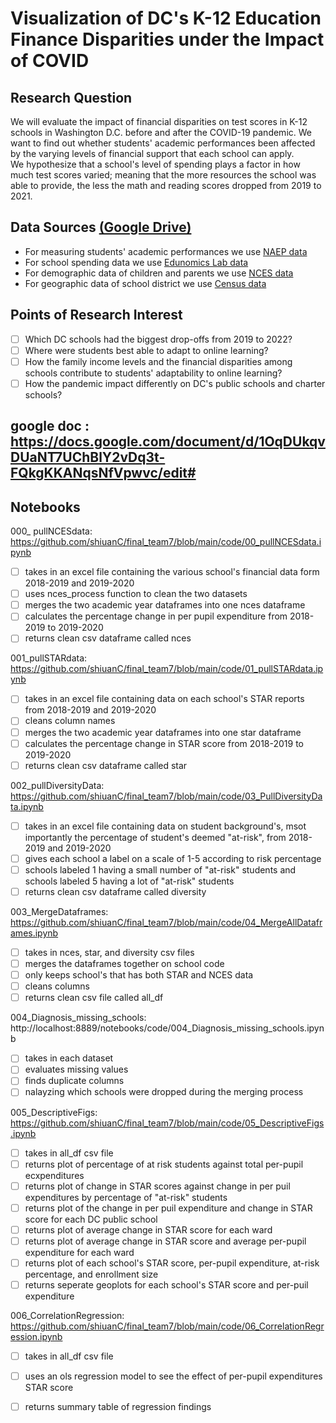 # Visualization of DC's K-12 Education Finance Disparities under the Impact of COVID


## Research Question 
We will evaluate the impact of financial disparities on test scores in K-12 schools in Washington D.C. before and after the COVID-19 pandemic. We want to find out whether students' academic performances been affected by the varying levels of financial support that each school can apply.    
We hypothesize that a school's level of spending plays a factor in how much test scores varied; meaning that the more resources the school was able to provide, the less the math and reading scores dropped from 2019 to 2021.


## Data Sources [(Google Drive)](https://drive.google.com/drive/folders/1Qk-ejtFRSZE5vp1_clnRzBpCVDkI11X6?usp=sharing)
- For measuring students' academic performances we use [NAEP data](https://www.nationsreportcard.gov/ndecore/landing)
- For school spending data we use [Edunomics Lab data](https://edunomicslab.org/nerds-download/)
- For demographic data of children and parents we use [NCES data](https://nces.ed.gov/programs/edge/TableViewer/acsProfile/2019)
- For geographic data of school district we use [Census data](https://www.census.gov/programs-surveys/sdrp/updates/school-district-boundaries.html)


##  Points of Research Interest
- [ ] Which DC schools had the biggest drop-offs from 2019 to 2022?
- [ ] Where were students best able to adapt to online learning?
- [ ] How the family income levels and the financial disparities among schools contribute to students' adaptability to online learning? 
- [ ] How the pandemic impact differently on DC's public schools and charter schools? 

## google doc : https://docs.google.com/document/d/1OqDUkqvDUaNT7UChBlY2vDq3t-FQkgKKANqsNfVpwvc/edit#

## Notebooks 

000_ pullNCESdata: https://github.com/shiuanC/final_team7/blob/main/code/00_pullNCESdata.ipynb
- [ ] takes in an excel file containing the various school's financial data form 2018-2019 and 2019-2020 
- [ ] uses nces_process function to clean the two datasets
- [ ] merges the two academic year dataframes into one nces dataframe
- [ ] calculates the percentage change in per pupil expenditure from 2018-2019 to 2019-2020
- [ ] returns clean csv dataframe called nces

001_pullSTARdata: https://github.com/shiuanC/final_team7/blob/main/code/01_pullSTARdata.ipynb
- [ ] takes in an excel file containing data on each school's STAR reports from 2018-2019 and 2019-2020
- [ ] cleans column names
- [ ] merges the two academic year dataframes into one star dataframe
- [ ] calculates the percentage change in STAR score from 2018-2019 to 2019-2020
- [ ] returns clean csv dataframe called star

002_pullDiversityData: https://github.com/shiuanC/final_team7/blob/main/code/03_PullDiversityData.ipynb
- [ ] takes in an excel file containing data on student background's, msot importantly the percentage of student's deemed "at-risk", from 2018-2019 and 2019-2020
- [ ] gives each school a label on a scale of 1-5 according to risk percentage 
- [ ] schools labeled 1 having a small number of "at-risk" students and schools labeled 5 having a lot of "at-risk" students
- [ ] returns clean csv dataframe called diversity 

003_MergeDataframes: https://github.com/shiuanC/final_team7/blob/main/code/04_MergeAllDataframes.ipynb
- [ ] takes in nces, star, and diversity csv files 
- [ ] merges the dataframes together on school code 
- [ ] only keeps school's that has both STAR and NCES data 
- [ ] cleans columns 
- [ ] returns clean csv file called all_df

004_Diagnosis_missing_schools: 
http://localhost:8889/notebooks/code/004_Diagnosis_missing_schools.ipynb
- [ ] takes in each dataset
- [ ] evaluates missing values 
- [ ] finds duplicate columns 
- [ ] nalayzing which schools were dropped during the merging process
    
005_DescriptiveFigs: https://github.com/shiuanC/final_team7/blob/main/code/05_DescriptiveFigs.ipynb
- [ ] takes in all_df csv file 
- [ ] returns plot of percentage of at risk students against total per-pupil ecxpenditures
- [ ] returns plot of change in STAR scores against change in per puil expenditures by percentage of "at-risk" students 
- [ ] returns plot of the change in per puil expenditure and change in STAR score for each DC public school 
- [ ] returns plot of average change in STAR score for each ward 
- [ ] returns plot of average change in STAR score and average per-pupil expenditure for each ward 
- [ ] returns plot of each school's STAR score, per-pupil expenditure, at-risk percentage, and enrollment size 
- [ ] returns seperate geoplots for each school's STAR score and per-puil expenditure 

006_CorrelationRegression: https://github.com/shiuanC/final_team7/blob/main/code/06_CorrelationRegression.ipynb
- [ ] takes in all_df csv file 
- [ ] uses an ols regression model to see the effect of per-pupil expenditures STAR score
- [ ] returns summary table of regression findings

